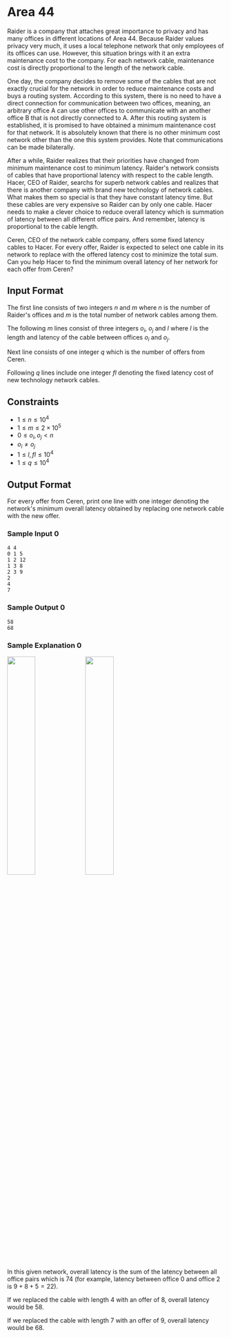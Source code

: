 # Area 44

Raider is a company that attaches great importance to privacy and has many offices in different locations of Area 44. Because Raider values ​​privacy very much, it uses a local telephone network that only employees of its offices can use. However, this situation brings with it an extra maintenance cost to the company. For each network cable, maintenance cost is directly proportional to the length of the network cable.

One day, the company decides to remove some of the cables that are not exactly crucial for the network in order to reduce maintenance costs and buys a routing system. According to this system, there is no need to have a direct connection for communication between two offices, meaning, an arbitrary office A can use other offices to communicate with an another office B that is not directly connected to A. After this routing system is established, it is promised to have obtained a minimum maintenance cost for that network. It is absolutely known that there is no other minimum cost network other than the one this system provides. Note that communications can be made bilaterally.

After a while, Raider realizes that their priorities have changed from minimum maintenance cost to minimum latency. Raider's network consists of cables that have proportional latency with respect to the cable length. Hacer, CEO of Raider, searchs for superb network cables and realizes that there is another company with brand new technology of network cables. What makes them so special is that they have constant latency time. But these cables are very expensive so Raider can by only one cable. Hacer needs to make a clever choice to reduce overall latency which is summation of latency between all different office pairs. And remember, latency is proportional to the cable length.

Ceren, CEO of the network cable company, offers some fixed latency cables to Hacer. For every offer, Raider is expected to select one cable in its network to replace with the offered latency cost to minimize the total sum. Can you help Hacer to find the minimum overall latency of her network for each offer from Ceren?

## Input Format

The first line consists of two integers $n$ and $m$ where $n$ is the number of Raider's offices and $m$ is the total number of network cables among them.

The following $m$ lines consist of three integers $o_i$, $o_j$ and $l$ where $l$ is the length and latency of the cable between offices $o_i$ and $o_j$.

Next line consists of one integer $q$ which is the number of offers from Ceren.

Following $q$ lines include one integer $fl$ denoting the fixed latency cost of new technology network cables.

## Constraints

- $1 \leq n \leq 10^{4}$
- $1 \leq m \leq 2\times10^{5}$
- $0 \leq o_i, o_j \lt n$
- $o_i \neq o_j$
- $1 \leq l, fl \leq 10^{4}$
- $1 \leq q \leq 10^{4}$

## Output Format

For every offer from Ceren, print one line with one integer denoting the network's minimum overall latency obtained by replacing one network cable with the new offer.

### Sample Input 0

```
4 4
0 1 5
1 2 12
1 3 8
2 3 9
2
4
7
```

### Sample Output 0

```
58
68
```

### Sample Explanation 0

<img src="https://contest.ituacm.com/static/images/questions/area44-2-graph.png" width="36%"><img src="https://contest.ituacm.com/static/images/questions/area44-2-mst.png" width="36%">

In this given network, overall latency is the sum of the latency between all office pairs which is $74$ (for example, latency between office $0$ and office $2$ is $9 + 8 + 5 = 22$).

If we replaced the cable with length $4$ with an offer of $8$, overall latency would be $58$.

If we replaced the cable with length $7$ with an offer of $9$, overall latency would be $68$.